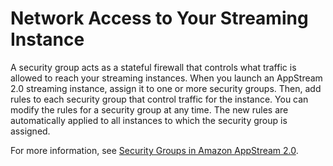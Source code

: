 # Network Access to Your Streaming Instance<a name="network-access-to-streaming-instances"></a>

A security group acts as a stateful firewall that controls what traffic is allowed to reach your streaming instances\. When you launch an AppStream 2\.0 streaming instance, assign it to one or more security groups\. Then, add rules to each security group that control traffic for the instance\. You can modify the rules for a security group at any time\. The new rules are automatically applied to all instances to which the security group is assigned\. 

For more information, see [Security Groups in Amazon AppStream 2\.0](managing-network-security-groups.md)\.